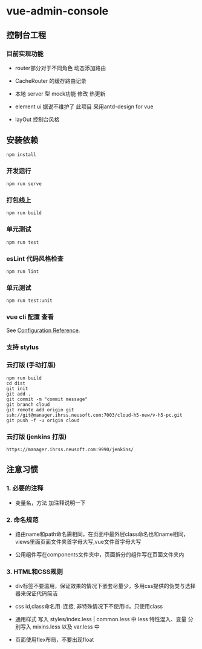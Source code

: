 <!--
 * @Author: qianhn@neusoft.com
 * @Date: 2020年10月26日13时08分33秒
 * @LastEditTime: 2020年11月03日17时57分30秒
 * @LastEditors: Please set LastEditors
 * @Description: 
 * @多读书多看报少吃零食多睡觉
-->
# vue-admin-console
 
## 控制台工程 

### 目前实现功能 

  - router部分对于不同角色 动态添加路由

  - CacheRouter 的缓存路由记录

  - 本地 server 型 mock功能  修改 热更新 

  - element ui 据说不维护了  此项目 采用antd-design for vue

  - layOut 控制台风格 
  

## 安装依赖

```
npm install
```

### 开发运行

```
npm run serve
```

### 打包线上

```
npm run build
```

### 单元测试

```
npm run test
```

### esLint 代码风格检查

```
npm run lint
```

### 单元测试

```
npm run test:unit
```

### vue cli 配置 查看

See [Configuration Reference](https://cli.vuejs.org/config/).

### 支持 stylus

### 云打版 (手动打版)

```
npm run build
cd dist
git init
git add .
git commit -m "commit message"
git branch cloud
git remote add origin git ssh://git@manager.ihrss.neusoft.com:7003/cloud-h5-new/v-h5-pc.git
git push -f -u origin cloud 
```

### 云打版 (jenkins 打版)

```
https://manager.ihrss.neusoft.com:9990/jenkins/
```


##  注意习惯 

### 1. 必要的注释

  - 变量名，方法 加注释说明一下

### 2. 命名规范

  - 路由name和path命名需相同，在页面中最外层class命名也和name相同，views里面页面文件夹首字母大写,vue文件首字母大写

  - 公用组件写在components文件夹中，页面拆分的组件写在页面文件夹内

### 3. HTML和CSS规则

  - div标签不要滥用，保证效果的情况下嵌套尽量少，多用css提供的伪类与选择器来保证代码简洁

  - css id,class命名用`-`连接, 非特殊情况下不使用id，只使用class

  - 通用样式 写入 styles/index.less | common.less 中  less 特性混入、变量 分别写入 mixins.less 以及 var.less 中

  - 页面使用flex布局，不要出现float